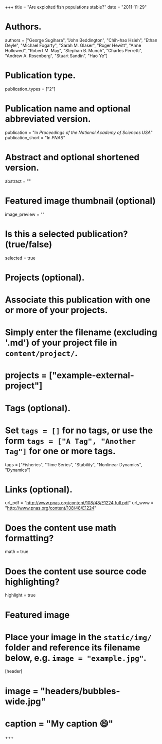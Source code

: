 +++
title = "Are exploited fish populations stable?"
date = "2011-11-29"

# Authors.
authors = ["George Sugihara", "John Beddington", "Chih-hao Hsieh", "Ethan Deyle", "Michael Fogarty", "Sarah M. Glaser", "Roger Hewitt", "Anne Hollowed", "Robert M. May", "Stephan B. Munch", "Charles Perretti", "Andrew A. Rosenberg", "Stuart Sandin", "Hao Ye"]

# Publication type.
publication_types = ["2"]

# Publication name and optional abbreviated version.
publication = "In *Proceedings of the National Academy of Sciences USA*"
publication_short = "In *PNAS*"

# Abstract and optional shortened version.
abstract = ""

# Featured image thumbnail (optional)
image_preview = ""

# Is this a selected publication? (true/false)
selected = true

# Projects (optional).
#   Associate this publication with one or more of your projects.
#   Simply enter the filename (excluding '.md') of your project file in `content/project/`.
# projects = ["example-external-project"]

# Tags (optional).
#   Set `tags = []` for no tags, or use the form `tags = ["A Tag", "Another Tag"]` for one or more tags.
tags = ["Fisheries", "Time Series", "Stability", "Nonlinear Dynamics", "Dynamics"]

# Links (optional).
url_pdf = "http://www.pnas.org/content/108/48/E1224.full.pdf"
url_www = "http://www.pnas.org/content/108/48/E1224"

# Does the content use math formatting?
math = true

# Does the content use source code highlighting?
highlight = true

# Featured image
# Place your image in the `static/img/` folder and reference its filename below, e.g. `image = "example.jpg"`.
[header]
# image = "headers/bubbles-wide.jpg"
# caption = "My caption :smile:"

+++

